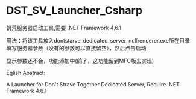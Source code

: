# DST_SV_Launcher_Csharp
饥荒服务器启动工具,需要 .NET Framework 4.6.1

用法：将该工具放入dontstarve_dedicated_server_nullrenderer.exe所在目录 
填写服务器参数（没有的参数可以直接留空），然后点击启动

显示参数还不会，功能添加中(鸽了，这功能留到MFC版去实现)

Eglish Abstract:

A Launcher for Don't Strave Together Dedicated Server, Require .NET Framework 4.6.1
